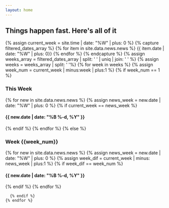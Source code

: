 ```yaml
---
layout: home
---
```

<div id="archive">
  <h2>Things happen fast. Here's all of it</h2>
  <div class="list">
    {% assign current_week = site.time | date: "%W" | plus: 0 %}
    {% capture filtered_dates_array %}
      {% for item in site.data.news.news %}
        {{ item.date | date: "%W" | plus: 0}}
      {% endfor %}
    {% endcapture %}
    {% assign weeks_array = filtered_dates_array | split: ' ' | uniq | join: ' '  %}
    {% assign weeks = weeks_array | split: ' '%}
    {% for week in weeks %}
    {% assign week_num = current_week | minus:week | plus:1 %}
      {% if week_num == 1 %}
        <h3>This Week</h3>
        {% for new in site.data.news.news %}
          {% assign news_week = new.date | date: "%W" | plus: 0 %}  
          {% if current_week == news_week %}
            <div>
              <h4>{{ new.date | date: "%B %-d, %Y" }}</h4>
            </div>
          {% endif %}
        {% endfor %}
      {% else %}
      <h3>Week {{week_num}}</h3>
      {% for new in site.data.news.news %}
          {% assign news_week = new.date | date: "%W" | plus: 0 %}
          {% assign week_dif = current_week | minus: news_week | plus:1 %}  
          {% if week_dif == week_num %}
            <div>
              <h4>{{ new.date | date: "%B %-d, %Y" }}</h4>
            </div>
          {% endif %}
        {% endfor %}

      {% endif %}
    {% endfor %}
  </div>
</div>
